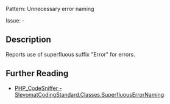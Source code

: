 Pattern: Unnecessary error naming

Issue: -

## Description

Reports use of superfluous suffix "Error" for errors.

## Further Reading

* [PHP_CodeSniffer - SlevomatCodingStandard.Classes.SuperfluousErrorNaming](https://github.com/slevomat/coding-standard/blob/master/doc/classes.md#slevomatcodingstandardclassessuperfluouserrornaming)
